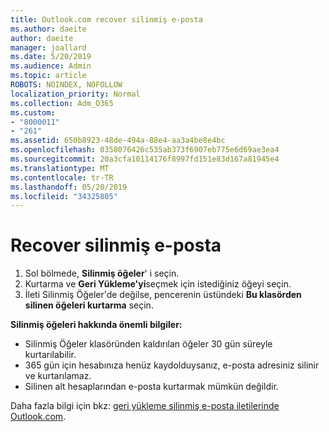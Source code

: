 ```yaml
---
title: Outlook.com recover silinmiş e-posta
ms.author: daeite
author: daeite
manager: joallard
ms.date: 5/20/2019
ms.audience: Admin
ms.topic: article
ROBOTS: NOINDEX, NOFOLLOW
localization_priority: Normal
ms.collection: Adm_O365
ms.custom:
- "8000011"
- "261"
ms.assetid: 650b8923-48de-494a-88e4-aa3a4be8e4bc
ms.openlocfilehash: 0358076426c535ab373f6907eb775e6d69ae3ea4
ms.sourcegitcommit: 20a3cfa10114176f8997fd151e83d167a81945e4
ms.translationtype: MT
ms.contentlocale: tr-TR
ms.lasthandoff: 05/20/2019
ms.locfileid: "34325805"
---
```

# <a name="recover-deleted-email"></a>Recover silinmiş e-posta

1. Sol bölmede, **Silinmiş öğeler**' i seçin.
2. Kurtarma ve **Geri Yükleme'yi**seçmek için istediğiniz öğeyi seçin.
3. İleti Silinmiş Öğeler'de değilse, pencerenin üstündeki **Bu klasörden silinen öğeleri kurtarma** seçin.

 **Silinmiş öğeleri hakkında önemli bilgiler:**
  
- Silinmiş Öğeler klasöründen kaldırılan öğeler 30 gün süreyle kurtarılabilir.
- 365 gün için hesabınıza henüz kaydolduysanız, e-posta adresiniz silinir ve kurtarılamaz.
- Silinen alt hesaplarından e-posta kurtarmak mümkün değildir.

Daha fazla bilgi için bkz: [geri yükleme silinmiş e-posta iletilerinde Outlook.com](https://go.microsoft.com/fwlink/p/?linkid=873117).